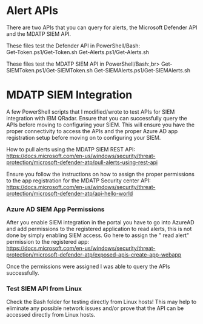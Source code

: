# Alert APIs

There are two APIs that you can query for alerts, the Microsoft Defender API and the MDATP SIEM API.

These files test the Defender API in PowerShell/Bash:<br>
Get-Token.ps1/Get-Token.sh
Get-Alerts.ps1/Get-Alerts.sh

These files test the MDATP SIEM API in PowerShell/Bash:,br>
Get-SIEMToken.ps1/Get-SIEMToken.sh
Get-SIEMAlerts.ps1/Get-SIEMAlerts.sh

# MDATP SIEM Integration

A few PowerShell scripts that I modified/wrote to test APIs for SIEM integration with IBM QRadar.  Ensure that you can successfully query the APIs before moving to configuring your SIEM.  This will ensure you have the proper connectivity to access the APIs and the proper Azure AD app registration setup before moving on to configuring your SIEM.

How to pull alerts using the MDATP SIEM REST API:<br>
https://docs.microsoft.com/en-us/windows/security/threat-protection/microsoft-defender-atp/pull-alerts-using-rest-api

Ensure you follow the instructions on how to assign the proper permissions to the app registration for the MDATP Security center API:<br>
https://docs.microsoft.com/en-us/windows/security/threat-protection/microsoft-defender-atp/api-hello-world

### Azure AD SIEM App Permissions

After you enable SIEM integration in the portal you have to go into AzureAD and add permissions to the registered application to read alerts, this is not done by simply enabling SIEM access.  Go here to assign the " read alert" permission to the registered app:<br>
https://docs.microsoft.com/en-us/windows/security/threat-protection/microsoft-defender-atp/exposed-apis-create-app-webapp

Once the permissions were assigned I was able to query the APIs successfully.  

### Test SIEM API from Linux

Check the Bash folder for testing directly from Linux hosts!  This may help to eliminate any possible network issues and/or prove that the API can be accessed directly from Linux hosts.

